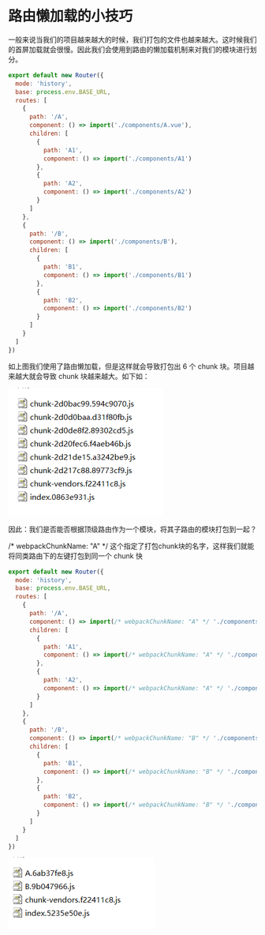 # 路由懒加载的小技巧

一般来说当我们的项目越来越大的时候，我们打包的文件也越来越大。这时候我们的首屏加载就会很慢。因此我们会使用到路由的懒加载机制来对我们的模块进行划分。

``` js
export default new Router({
  mode: 'history',
  base: process.env.BASE_URL,
  routes: [
    {
      path: '/A',
      component: () => import('./components/A.vue'),
      children: [
        {
          path: 'A1',
          component: () => import('./components/A1')
        },
        {
          path: 'A2',
          component: () => import('./components/A2')
        }
      ]
    },
    {
      path: '/B',
      component: () => import('./components/B'),
      children: [
        {
          path: 'B1',
          component: () => import('./components/B1')
        },
        {
          path: 'B2',
          component: () => import('./components/B2')
        }
      ]
    }
  ]
})
```

如上图我们使用了路由懒加载，但是这样就会导致打包出 6 个 chunk 块。项目越来越大就会导致 chunk 块越来越大。如下如：

![chunk1](./img/chunk1.png)

因此：我们是否能否根据顶级路由作为一个模块，将其子路由的模块打包到一起？

/* webpackChunkName: "A" */  这个指定了打包chunk块的名字，这样我们就能将同类路由下的左键打包到同一个 chunk 快

``` js
export default new Router({
  mode: 'history',
  base: process.env.BASE_URL,
  routes: [
    {
      path: '/A',
      component: () => import(/* webpackChunkName: "A" */ './components/A.vue'),
      children: [
        {
          path: 'A1',
          component: () => import(/* webpackChunkName: "A" */ './components/A1')
        },
        {
          path: 'A2',
          component: () => import(/* webpackChunkName: "A" */ './components/A2')
        }
      ]
    },
    {
      path: '/B',
      component: () => import(/* webpackChunkName: "B" */ './components/B'),
      children: [
        {
          path: 'B1',
          component: () => import(/* webpackChunkName: "B" */ './components/B1')
        },
        {
          path: 'B2',
          component: () => import(/* webpackChunkName: "B" */ './components/B2')
        }
      ]
    }
  ]
})

```

![chunk1](./img/chunk2.png)